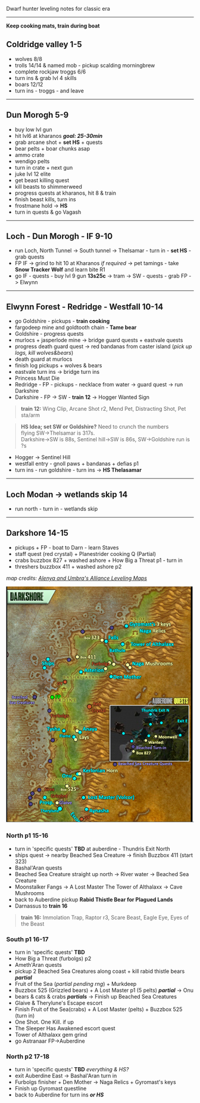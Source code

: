 Dwarf hunter leveling notes for classic era

---

**Keep cooking mats, train during boat**

## Coldridge valley 1-5
 - wolves 8/8
 - trolls 14/14 & named mob - pickup scalding morningbrew
 - complete rockjaw troggs 6/6
 - turn ins & grab lvl 4 skills
 - boars 12/12
 - turn ins - troggs - and leave

---

## Dun Morogh 5-9
 - buy low lvl gun
 - hit lvl6 at kharanos ***goal: 25-30min***
 - grab arcane shot + **set HS** + quests
 - bear pelts + boar chunks asap
 - ammo crate
 - wendigo pelts
 - turn in crate + next gun
 - juke lvl 12 elite
 - get beast killing quest
 - kill beasts to shimmerweed
 - progress quests at kharanos, hit 8 & train
 - finish beast kills, turn ins
 - frostmane hold -> **HS**
 - turn in quests & go Vagash

---

## Loch - Dun Morogh - IF 9-10
 - run Loch, North Tunnel -> South tunnel -> Thelsamar - turn in - **set HS** - grab quests
 - FP IF -> grind to hit 10 at Kharanos *if required* -> pet tamings - take **Snow Tracker Wolf** and learn bite R1
 - go IF - quests - buy lvl 9 gun **13s25c** -> tram -> SW - quests - grab FP -> Elwynn

---

 ## Elwynn Forest - Redridge - Westfall 10-14
 - go Goldshire - pickups - **train cooking**
 - fargodeep mine and goldtooth chain - **Tame bear**
 - Goldshire - progress quests
 - murlocs + jasperlode mine -> bridge guard quests + eastvale quests
 - progress death guard quest -> red bandanas from caster island (*pick up logs, kill wolves&bears*)
 - death guard at murlocs
 - finish log pickups + wolves & bears
 - eastvale turn ins -> bridge turn ins
 - Princess Must Die
 - Redridge - FP - pickups - necklace from water -> guard quest -> run Darkshire
 - Darkshire - FP -> SW - **train 12** -> Hogger Wanted Sign
 > **train 12:** Wing Clip, Arcane Shot r2, Mend Pet, Distracting Shot, Pet sta/arm

> **HS Idea; set SW or Goldshire?** Need to crunch the numbers  
> flying SW->Thelsamar is 317s.  
> Darkshire->SW is 88s,  Sentinel hill->SW is 86s, SW->Goldshire run is ?s

 - Hogger -> Sentinel Hill
 - westfall entry - gnoll paws + bandanas + defias p1
 - turn ins - run goldshire - turn ins -> **HS Thelasamar**

---

## Loch Modan -> wetlands skip 14
 - run north - turn in - wetlands skip

---

## Darkshore 14-15
 - pickups + FP - boat to Darn - learn Staves
 - staff quest (red crystal) + Planestrider cooking Q (Partial)
 - crabs buzzbox 827 + washed ashore + How Big a Threat p1 - turn in
 - threshers buzzbox 411 + washed ashore p2

*map credits: [Alenya and Umbra's Alliance Leveling Maps](https://www.patreon.com/posts/full-1-60-guide-25730114)*  

![Darkshore map by Alenya and Umbra](./img/darkshore-leveling-map-by-alenya-and-umbra.png)

 ### North p1 15-16
 - turn in 'specific quests' **TBD** at auberdine - Thundris Exit North
 - ships quest -> nearby Beached Sea Creature -> finish Buzzbox 411 (start 323)
 - Bashal'Aran quests
 - Beached Sea Creature straight up north -> River water -> Beached Sea Creature
 - Moonstalker Fangs -> A Lost Master The Tower of Althalaxx -> Cave Mushrooms
 - back to Auberdine pickup **Rabid Thistle Bear for Plagued Lands**
 - Darnassus to **train 16**
> **train 16:** Immolation Trap, Raptor r3, Scare Beast, Eagle Eye, Eyes of the Beast
 
 ### South p1 16-17
 - turn in 'specific quests' **TBD**
 - How Big a Threat (furbolgs) p2
 - Ameth'Aran quests
 - pickup 2 Beached Sea Creatures along coast + kill rabid thistle bears ***partial***
 - Fruit of the Sea (*partial pending rng*) + Murkdeep
 - Buzzbox 525 (Grizzled bears) + A Lost Master p1 (5 pelts) ***partial*** -> Onu
 - bears & cats & crabs ***partials*** -> Finish up Beached Sea Creatures
 - Glaive & Therylune's Escape escort
 - Finish Fruit of the Sea(crabs) + A Lost Master (pelts) + Buzzbox 525 (turn in)
 - One Shot. One Kill. if up
 - The Sleeper Has Awakened escort quest
 - Tower of Althalaxx gem grind
 - go Astranaar FP->Auberdine

### North p2 17-18
 - turn in 'specific quests' **TBD** *everything & HS?*
 - exit Auberdine East -> Bashal'Aran turn in
 - Furbolgs finisher + Den Mother -> Naga Relics + Gyromast's keys
 - Finish up Gyromast questline
 - back to Auberdine for turn ins ***or HS***